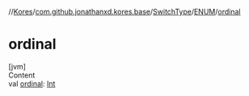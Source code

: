 //[Kores](../../../index.md)/[com.github.jonathanxd.kores.base](../../index.md)/[SwitchType](../index.md)/[ENUM](index.md)/[ordinal](ordinal.md)



# ordinal  
[jvm]  
Content  
val [ordinal](ordinal.md): [Int](https://kotlinlang.org/api/latest/jvm/stdlib/kotlin/-int/index.html)  



